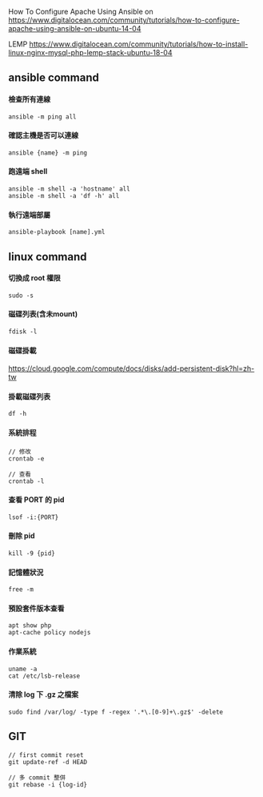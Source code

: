 
How To Configure Apache Using Ansible on 
    https://www.digitalocean.com/community/tutorials/how-to-configure-apache-using-ansible-on-ubuntu-14-04

LEMP
    https://www.digitalocean.com/community/tutorials/how-to-install-linux-nginx-mysql-php-lemp-stack-ubuntu-18-04

## ansible command


#### 檢查所有連線

	ansible -m ping all
	
#### 確認主機是否可以連線

	ansible {name} -m ping
	
#### 跑遠端 shell

	ansible -m shell -a 'hostname' all
	ansible -m shell -a 'df -h' all
	
#### 執行遠端部屬

	ansible-playbook [name].yml

## linux command

#### 切換成 root 權限

	sudo -s

#### 磁碟列表(含未mount)

	fdisk -l

#### 磁碟掛載

<https://cloud.google.com/compute/docs/disks/add-persistent-disk?hl=zh-tw>

#### 掛載磁碟列表

	df -h

#### 系統排程

	// 修改
	crontab -e
	
	// 查看
	crontab -l

#### 查看 PORT 的 pid
	lsof -i:{PORT}

#### 刪除 pid
	kill -9 {pid}
	
#### 記憶體狀況
	free -m
	
#### 預設套件版本查看
	apt show php
	apt-cache policy nodejs
	
#### 作業系統
	uname -a
	cat /etc/lsb-release
	
#### 清除 log 下 .gz 之檔案
	sudo find /var/log/ -type f -regex '.*\.[0-9]+\.gz$' -delete
	
## GIT
	// first commit reset 
	git update-ref -d HEAD
	
	// 多 commit 整併
	git rebase -i {log-id}


